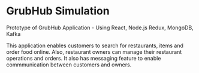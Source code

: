 # GrubHub Simulation
Prototype of GrubHub Application - Using React, Node.js Redux, MongoDB, Kafka

This application enables customers to search for restaurants, items and order food online. Also, restaurant owners can manage their restaurant operations and orders. It also has messaging feature to enable commmunication between customers and owners.

